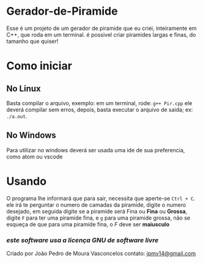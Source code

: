# Gerador-de-Piramide
Esse é um projeto de um gerador de piramide que eu criei, inteiramente em C++, que roda em um terminal.
é possivel criar piramides largas e finas, do tamanho que quiser!


# Como iniciar
## No  Linux
Basta compilar o arquivo, exemplo:
em um terminal, rode: `g++ Pir.cpp`
ele deverá compilar sem erros, depois, basta executar o arquivo de saida; ex: `./a.out`.

## No Windows
Para utilizar no windows deverá ser usada uma ide de sua preferencia, como atom ou vscode

# Usando
O programa lhe informará que para sair, necessita que aperte-se `Ctrl + C`.
ele irá te perguntar o numero de camadas da piramide, digite o numero desejado, em seguida digite se a piramide será Fina ou **Fina** ou **Grossa**, digite `F` para ter uma piramide fina, e `g` para uma piramide grossa, não se esqueça de que para uma piramide fina, o *F* deve ser **maiusculo**


### ***este software usa a licença GNU de software livre*** 
Criado por João Pedro de Moura Vasconcelos
contato: jpmv14@gmail.com
